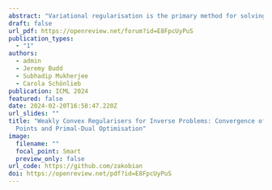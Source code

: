 ```yaml
---
abstract: "Variational regularisation is the primary method for solving inverse problems, and recently there has been considerable work leveraging deeply learned regularisation for enhanced performance. However, few results exist addressing the convergence of such regularisation, particularly within the context of critical points as opposed to global minimisers. In this paper, we present a generalised formulation of convergent regularisation in terms of critical points, and show that this is achieved by a class of weakly convex regularisers. We prove convergence of the primal-dual hybrid gradient method for the associated variational problem, and, given a Kurdyka-Łojasiewicz condition, an O(log k/k) ergodic convergence rate. Finally, applying this theory to learned regularisation, we prove universal approximation for input weakly convex neural networks (IWCNN), and show empirically that IWCNNs can lead to improved performance of learned adversarial regularisers for computed tomography (CT) reconstruction."
draft: false
url_pdf: https://openreview.net/forum?id=E8FpcUyPuS
publication_types:
  - "1"
authors:
  - admin
  - Jeremy Budd
  - Subhadip Mukherjee
  - Carola Schönlieb
publication: ICML 2024
featured: false
date: 2024-02-20T16:58:47.220Z
url_slides: ""
title: "Weakly Convex Regularisers for Inverse Problems: Convergence of Critical
  Points and Primal-Dual Optimisation"
image:
  filename: ""
  focal_point: Smart
  preview_only: false
url_code: https://github.com/zakobian
doi: https://openreview.net/pdf?id=E8FpcUyPuS
---
```

